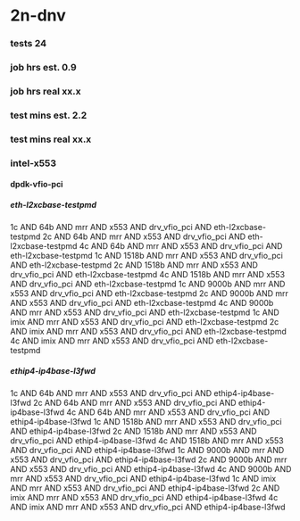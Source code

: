 # 2n-dnv
### tests 24
### job hrs est. 0.9
### job hrs real xx.x
### test mins est. 2.2
### test mins real xx.x
### intel-x553
#### dpdk-vfio-pci
##### eth-l2xcbase-testpmd
1c AND 64b AND mrr AND x553 AND drv_vfio_pci AND eth-l2xcbase-testpmd
2c AND 64b AND mrr AND x553 AND drv_vfio_pci AND eth-l2xcbase-testpmd
4c AND 64b AND mrr AND x553 AND drv_vfio_pci AND eth-l2xcbase-testpmd
1c AND 1518b AND mrr AND x553 AND drv_vfio_pci AND eth-l2xcbase-testpmd
2c AND 1518b AND mrr AND x553 AND drv_vfio_pci AND eth-l2xcbase-testpmd
4c AND 1518b AND mrr AND x553 AND drv_vfio_pci AND eth-l2xcbase-testpmd
1c AND 9000b AND mrr AND x553 AND drv_vfio_pci AND eth-l2xcbase-testpmd
2c AND 9000b AND mrr AND x553 AND drv_vfio_pci AND eth-l2xcbase-testpmd
4c AND 9000b AND mrr AND x553 AND drv_vfio_pci AND eth-l2xcbase-testpmd
1c AND imix AND mrr AND x553 AND drv_vfio_pci AND eth-l2xcbase-testpmd
2c AND imix AND mrr AND x553 AND drv_vfio_pci AND eth-l2xcbase-testpmd
4c AND imix AND mrr AND x553 AND drv_vfio_pci AND eth-l2xcbase-testpmd
##### ethip4-ip4base-l3fwd
1c AND 64b AND mrr AND x553 AND drv_vfio_pci AND ethip4-ip4base-l3fwd
2c AND 64b AND mrr AND x553 AND drv_vfio_pci AND ethip4-ip4base-l3fwd
4c AND 64b AND mrr AND x553 AND drv_vfio_pci AND ethip4-ip4base-l3fwd
1c AND 1518b AND mrr AND x553 AND drv_vfio_pci AND ethip4-ip4base-l3fwd
2c AND 1518b AND mrr AND x553 AND drv_vfio_pci AND ethip4-ip4base-l3fwd
4c AND 1518b AND mrr AND x553 AND drv_vfio_pci AND ethip4-ip4base-l3fwd
1c AND 9000b AND mrr AND x553 AND drv_vfio_pci AND ethip4-ip4base-l3fwd
2c AND 9000b AND mrr AND x553 AND drv_vfio_pci AND ethip4-ip4base-l3fwd
4c AND 9000b AND mrr AND x553 AND drv_vfio_pci AND ethip4-ip4base-l3fwd
1c AND imix AND mrr AND x553 AND drv_vfio_pci AND ethip4-ip4base-l3fwd
2c AND imix AND mrr AND x553 AND drv_vfio_pci AND ethip4-ip4base-l3fwd
4c AND imix AND mrr AND x553 AND drv_vfio_pci AND ethip4-ip4base-l3fwd
